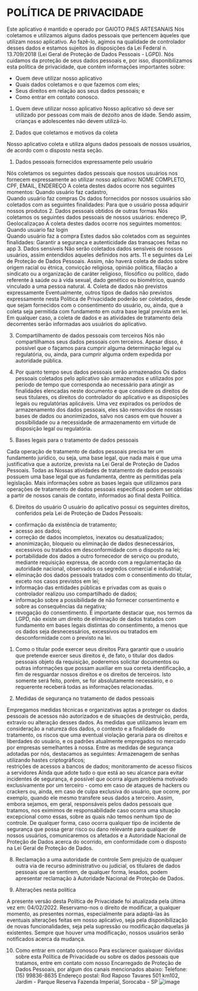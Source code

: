 # POLÍTICA DE PRIVACIDADE


Este aplicativo é mantido e operado por GAIOTO PAES ARTESANAIS
Nós coletamos e utilizamos alguns dados pessoais que pertencem àqueles que utilizam nosso aplicativo. Ao fazê-lo, agimos na qualidade de controlador desses dados e estamos sujeitos às disposições da Lei Federal n. 13.709/2018 (Lei Geral de Proteção de Dados Pessoais - LGPD).
Nós cuidamos da proteção de seus dados pessoais e, por isso, disponibilizamos esta política de privacidade, que contém informações importantes sobre:
- Quem deve utilizar nosso aplicativo	 
- Quais dados coletamos e o que fazemos com eles;	 
- Seus direitos em relação aos seus dados pessoais; e	 
- Como entrar em contato conosco.

1. Quem deve utilizar nosso aplicativo
Nosso aplicativo só deve ser utilizado por pessoas com mais de dezoito anos de idade. Sendo assim, crianças e adolescentes não devem utilizá-lo.

2. Dados que coletamos e motivos da coleta

Nosso aplicativo coleta e utiliza alguns dados pessoais de nossos usuários, de acordo com o disposto nesta seção.
1. Dados pessoais fornecidos expressamente pelo usuário

Nós coletamos os seguintes dados pessoais que nossos usuários nos fornecem expressamente ao utilizar nosso aplicativo:
NOME COMPLETO, CPF, EMAIL, ENDEREÇO
A coleta destes dados ocorre nos seguintes momentos:
Quando usuário faz cadastro,	 
Quando usuário faz compras
Os dados fornecidos por nossos usuários são coletados com as seguintes finalidades:
Para que o usuário possa adquirir nossos produtos
2. Dados pessoais obtidos de outras formas
Nós coletamos os seguintes dados pessoais de nossos usuários:
endereço IP, Geolocalizaçao
A coleta destes dados ocorre nos seguintes momentos:
Quando usuario faz login	 
Quando usuário faz a compra
Estes dados são coletados com as seguintes finalidades:
Garantir a segurança e autenticidade das transaçoes feitas no app
3. Dados sensíveis
Não serão coletados dados sensíveis de nossos usuários, assim entendidos aqueles definidos nos arts. 11 e seguintes da Lei de Proteção de Dados Pessoais. Assim, não haverá coleta de dados sobre origem racial ou étnica, convicção religiosa, opinião política, filiação a sindicato ou a organização de caráter religioso, filosófico ou político, dado referente à saúde ou à vida sexual, dado genético ou biométrico, quando vinculado a uma pessoa natural.
4. Coleta de dados não previstos expressamente
Eventualmente, outros tipos de dados não previstos expressamente nesta Política de Privacidade poderão ser coletados, desde que sejam fornecidos com o consentimento do usuário, ou, ainda, que a coleta seja permitida com fundamento em outra base legal prevista em lei.
Em qualquer caso, a coleta de dados e as atividades de tratamento dela decorrentes serão informadas aos usuários do aplicativo.

3. Compartilhamento de dados pessoais com terceiros
Nós não compartilhamos seus dados pessoais com terceiros. Apesar disso, é possível que o façamos para cumprir alguma determinação legal ou regulatória, ou, ainda, para cumprir alguma ordem expedida por autoridade pública.

4. Por quanto tempo seus dados pessoais serão armazenados
Os dados pessoais coletados pelo aplicativo são armazenados e utilizados por período de tempo que corresponda ao necessário para atingir as finalidades elencadas neste documento e que considere os direitos de seus titulares, os direitos do controlador do aplicativo e as disposições legais ou regulatórias aplicáveis.
Uma vez expirados os períodos de armazenamento dos dados pessoais, eles são removidos de nossas bases de dados ou anonimizados, salvo nos casos em que houver a possibilidade ou a necessidade de armazenamento em virtude de disposição legal ou regulatória.

5. Bases legais para o tratamento de dados pessoais

Cada operação de tratamento de dados pessoais precisa ter um fundamento jurídico, ou seja, uma base legal, que nada mais é que uma justificativa que a autorize, prevista na Lei Geral de Proteção de Dados Pessoais.
Todas as Nossas atividades de tratamento de dados pessoais possuem uma base legal que as fundamenta, dentre as permitidas pela legislação. Mais informações sobre as bases legais que utilizamos para operações de tratamento de dados pessoais específicas podem ser obtidas a partir de nossos canais de contato, informados ao final desta Política.

6. Direitos do usuário
O usuário do aplicativo possui os seguintes direitos, conferidos pela Lei de Proteção de Dados Pessoais:
- confirmação da existência de tratamento;	 
- acesso aos dados;	 
- correção de dados incompletos, inexatos ou desatualizados;	 
- anonimização, bloqueio ou eliminação de dados desnecessários, excessivos ou tratados em desconformidade com o disposto na lei;	 
- portabilidade dos dados a outro fornecedor de serviço ou produto, mediante requisição expressa, de acordo com a regulamentação da autoridade nacional, observados os segredos comercial e industrial;	 
- eliminação dos dados pessoais tratados com o consentimento do titular, exceto nos casos previstos em lei;	 
- informação das entidades públicas e privadas com as quais o controlador realizou uso compartilhado de dados;	 
- informação sobre a possibilidade de não fornecer consentimento e sobre as consequências da negativa;	 
- revogação do consentimento.
É importante destacar que, nos termos da LGPD, não existe um direito de eliminação de dados tratados com fundamento em bases legais distintas do consentimento, a menos que os dados seja desnecessários, excessivos ou tratados em desconformidade com o previsto na lei.
1. Como o titular pode exercer seus direitos
Para garantir que o usuário que pretende exercer seus direitos é, de fato, o titular dos dados pessoais objeto da requisição, poderemos solicitar documentos ou outras informações que possam auxiliar em sua correta identificação, a fim de resguardar nossos direitos e os direitos de terceiros. Isto somente será feito, porém, se for absolutamente necessário, e o requerente receberá todas as informações relacionadas.

7. Medidas de segurança no tratamento de dados pessoais

Empregamos medidas técnicas e organizativas aptas a proteger os dados pessoais de acessos não autorizados e de situações de destruição, perda, extravio ou alteração desses dados.
As medidas que utilizamos levam em consideração a natureza dos dados, o contexto e a finalidade do tratamento, os riscos que uma eventual violação geraria para os direitos e liberdades do usuário, e os padrões atualmente empregados no mercado por empresas semelhantes à nossa.
Entre as medidas de segurança adotadas por nós, destacamos as seguintes:
Armazenagem de senhas utilizando hastes criptográficos;	 
restrições de acessos a bancos de dados; monitoramento de acesso físicos a servidores
Ainda que adote tudo o que está ao seu alcance para evitar incidentes de segurança, é possível que ocorra algum problema motivado exclusivamente por um terceiro - como em caso de ataques de hackers ou crackers ou, ainda, em caso de culpa exclusiva do usuário, que ocorre, por exemplo, quando ele mesmo transfere seus dados a terceiro. Assim, embora sejamos, em geral, responsáveis pelos dados pessoais que tratamos, nos eximimos de responsabilidade caso ocorra uma situação excepcional como essas, sobre as quais não temos nenhum tipo de controle.
De qualquer forma, caso ocorra qualquer tipo de incidente de segurança que possa gerar risco ou dano relevante para qualquer de nossos usuários, comunicaremos os afetados e a Autoridade Nacional de Proteção de Dados acerca do ocorrido, em conformidade com o disposto na Lei Geral de Proteção de Dados.

8. Reclamação a uma autoridade de controle
Sem prejuízo de qualquer outra via de recurso administrativo ou judicial, os titulares de dados pessoais que se sentirem, de qualquer forma, lesados, podem apresentar reclamação à Autoridade Nacional de Proteção de Dados.


9. Alterações nesta política

A presente versão desta Política de Privacidade foi atualizada pela última vez em: 04/02/2022.
Reservamo-nos o direito de modificar, a qualquer momento, as presentes normas, especialmente para adaptá-las às eventuais alterações feitas em nosso aplicativo, seja pela disponibilização de novas funcionalidades, seja pela supressão ou modificação daquelas já existentes.
Sempre que houver uma modificação, nossos usuários serão notificados acerca da mudança.

10. Como entrar em contato conosco
Para esclarecer quaisquer dúvidas sobre esta Política de Privacidade ou sobre os dados pessoais que tratamos, entre em contato com nosso Encarregado de Proteção de Dados Pessoais, por algum dos canais mencionados abaixo:
Telefone: (15) 99836-8635
Endereço postal: Rod Raposo Tavares 501 km102, Jardim - Parque Reserva Fazenda Imperial, Sorocaba - SP
![image](https://user-images.githubusercontent.com/70533731/198105383-a54b4362-4fcd-4ec6-8ea1-163db4c3b8fe.png)
